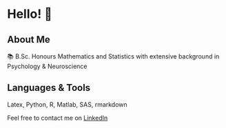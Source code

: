 # Hello! :wave:

## About Me

:books: B.Sc. Honours Mathematics and Statistics with extensive background in Psychology & Neuroscience

## Languages & Tools

Latex, Python, R, Matlab, SAS, rmarkdown


Feel free to contact me on [LinkedIn](https://www.linkedin.com/in/gheeda-mourtada-bb774b214/)
